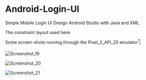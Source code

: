 # Android-Login-UI
Simple Mobile Login UI Design Android Studio with Java and XML

The constraint layout used here.

Some screen-shots running through the Pixel_2_API_25 emulator👇

![Screenshot_19](https://user-images.githubusercontent.com/80079235/130822819-38b383be-9fe2-4263-a35a-b11dd6c46e1d.png)

![Screenshot_20](https://user-images.githubusercontent.com/80079235/130822994-925d8371-ff50-4050-b73b-10e8f0852786.png)

![Screenshot_21](https://user-images.githubusercontent.com/80079235/130823018-c45587e4-61cd-4079-97c9-ba7071e20210.png)
